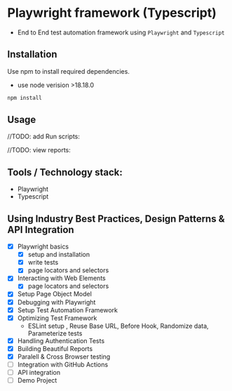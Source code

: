 # Playwright framework (Typescript)

- End to End test automation framework using `Playwright` and `Typescript`


## Installation

Use npm to install required dependencies.
- use node verision >18.18.0

```bash
npm install
```

## Usage

//TODO: add Run scripts:

//TODO: view reports:


## Tools / Technology stack:
- Playwright
- Typescript

## Using Industry Best Practices, Design Patterns & API Integration

- [x] Playwright basics
    - [x] setup and installation 
    - [x] write tests
    - [x] page locators and selectors
- [x] Interacting with Web Elements
    - [x] page locators and selectors
- [x] Setup Page Object Model
- [x] Debugging with Playwright
- [x] Setup Test Automation Framework
- [x] Optimizing Test Framework 
    - ESLint setup , Reuse Base URL, Before Hook, Randomize data, Parameterize tests
- [x] Handling Authentication Tests
- [x] Building Beautiful Reports
- [x] Paralell & Cross Browser testing
- [ ] Integration with GitHub Actions
- [ ] API integration
- [ ] Demo Project